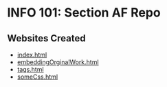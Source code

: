 # INFO 101: Section AF Repo
## Websites Created
- [index.html](https://aaksra-1936877.github.io/index.html)
- [embeddingOrginalWork.html](https://aaksra-1936877.github.io/embeddingOriginalWork.html)
- [tags.html](https://aaksra-1936877.github.io/tags.html)
- [someCss.html](https://aaksra-1936877.github.io/someCss.html)
